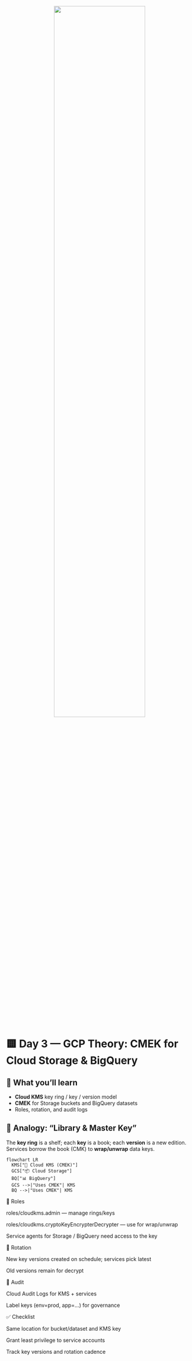 <p align="center"><img src="https://github.com/user-attachments/assets/0ce41038-66c2-4146-a1ab-674790ecf941" width="70%"></p>

# 🟨 Day 3 — GCP Theory: CMEK for Cloud Storage & BigQuery

## 🧭 What you’ll learn
- **Cloud KMS** key ring / key / version model
- **CMEK** for Storage buckets and BigQuery datasets
- Roles, rotation, and audit logs

## 🧠 Analogy: “Library & Master Key”
The **key ring** is a shelf; each **key** is a book; each **version** is a new edition.  
Services borrow the book (CMK) to **wrap/unwrap** data keys.

```mermaid
flowchart LR
  KMS["🏦 Cloud KMS (CMEK)"]
  GCS["📦 Cloud Storage"]
  BQ["📊 BigQuery"]
  GCS -->|"Uses CMEK"| KMS
  BQ -->|"Uses CMEK"| KMS
```
🔑 Roles

roles/cloudkms.admin — manage rings/keys

roles/cloudkms.cryptoKeyEncrypterDecrypter — use for wrap/unwrap

Service agents for Storage / BigQuery need access to the key

🔁 Rotation

New key versions created on schedule; services pick latest

Old versions remain for decrypt

🧾 Audit

Cloud Audit Logs for KMS + services

Label keys (env=prod, app=…) for governance

✅ Checklist

Same location for bucket/dataset and KMS key

Grant least privilege to service accounts

Track key versions and rotation cadence
